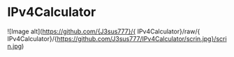 # IPv4Calculator
![Image alt](https://github.com/{J3sus777}/{
IPv4Calculator}/raw/{
IPv4Calculator}/{https://github.com/J3sus777/IPv4Calculator/scrin.jpg}/scrin.jpg)
